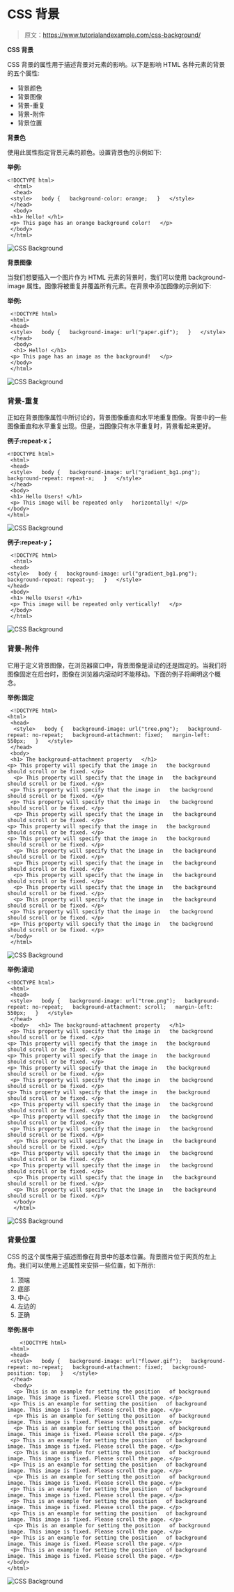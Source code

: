 # CSS 背景

> 原文：<https://www.tutorialandexample.com/css-background/>

**CSS 背景**

CSS 背景的属性用于描述背景对元素的影响。以下是影响 HTML 各种元素的背景的五个属性:

*   背景颜色
*   背景图像
*   背景-重复
*   背景-附件
*   背景位置

**背景色**

使用此属性指定背景元素的颜色。设置背景色的示例如下:

**举例:**

```
<!DOCTYPE html> 
  <html> 
  <head>  
 <style>   body {   background-color: orange;   }   </style>  
 </head> 
  <body>  
 <h1> Hello! </h1>  
 <p> This page has an orange background color!   </p>  
 </body>  
 </html>    
```

![CSS Background](img/25c92980ff83b946ab1cc7569e0a9a29.png)

**背景图像**

当我们想要插入一个图片作为 HTML 元素的背景时，我们可以使用 background-image 属性。图像将被重复并覆盖所有元素。在背景中添加图像的示例如下:

**举例:**

```
 <!DOCTYPE html>  
 <html>  
 <head>  
 <style>   body {   background-image: url("paper.gif");   }   </style>  
 </head> 
  <body> 
  <h1> Hello! </h1>  
 <p> This page has an image as the background!   </p>  
 </body>  
 </html>    
```

![CSS Background](img/469da66480677fc95f4d28734b0da0a1.png)

### 背景-重复

正如在背景图像属性中所讨论的，背景图像垂直和水平地重复图像。背景中的一些图像垂直和水平重复出现。但是，当图像只有水平重复时，背景看起来更好。

**例子:repeat-x；**

```
<!DOCTYPE html>  
 <html>  
 <head>  
 <style>   body {   background-image: url("gradient_bg1.png");   background-repeat: repeat-x;   }   </style>  
 </head>  
 <body>  
 <h1> Hello Users! </h1>  
 <p> This image will be repeated only   horizontally! </p>   
</body> 
</html>    
```

![CSS Background](img/464d11d7a490a471088716cb7a38f12c.png)

**例子:repeat-y；**

```
 <!DOCTYPE html> 
  <html>  
 <head>   
<style>   body {   background-image: url("gradient_bg1.png");   background-repeat: repeat-y;   }   </style>   
</head>  
 <body>  
 <h1> Hello Users! </h1>  
 <p> This image will be repeated only vertically!   </p>  
 </body>  
 </html>    
```

![CSS Background](img/4f9f0612b2764cfbaad2960d22968cf8.png)

### 背景-附件

它用于定义背景图像，在浏览器窗口中，背景图像是滚动的还是固定的。当我们将图像固定在后台时，图像在浏览器内滚动时不能移动。下面的例子将阐明这个概念。

**举例:固定**

```
 <!DOCTYPE html>   
<html>  
 <head> 
  <style>   body {   background-image: url("tree.png");   background-repeat: no-repeat;   background-attachment: fixed;   margin-left: 550px;   }   </style>  
 </head>  
 <body>  
 <h1> The background-attachment property   </h1>  
<p> This property will specify that the image in   the background should scroll or be fixed. </p> 
  <p> This property will specify that the image in   the background should scroll or be fixed. </p>  
 <p> This property will specify that the image in   the background should scroll or be fixed. </p>  
 <p> This property will specify that the image in   the background should scroll or be fixed. </p> 
  <p> This property will specify that the image in   the background should scroll or be fixed. </p>   
<p> This property will specify that the image in   the background should scroll or be fixed. </p>   
<p> This property will specify that the image in   the background should scroll or be fixed. </p> 
  <p> This property will specify that the image in   the background should scroll or be fixed. </p> 
  <p> This property will specify that the image in   the background should scroll or be fixed. </p> 
  <p> This property will specify that the image in   the background should scroll or be fixed. </p> 
  <p> This property will specify that the image in   the background should scroll or be fixed. </p> 
  <p> This property will specify that the image in   the background should scroll or be fixed. </p>  
 <p> This property will specify that the image in   the background should scroll or be fixed. </p>  
 <p> This property will specify that the image in   the background should scroll or be fixed. </p>  
 </body>  
 </html>    
```

![CSS Background](img/6cb7c7952c3640f7cf1371800bb1ed40.png)

**举例:滚动**

```
<!DOCTYPE html>  
 <html>  
 <head>  
 <style>   body {   background-image: url("tree.png");   background-repeat: no-repeat;   background-attachment: scroll;   margin-left: 550px;   }   </style>  
 </head>  
 <body>   <h1> The background-attachment property   </h1>  
 <p> This property will specify that the image in   the background should scroll or be fixed. </p>   
<p> This property will specify that the image in   the background should scroll or be fixed. </p>   
<p> This property will specify that the image in   the background should scroll or be fixed. </p>   
<p> This property will specify that the image in   the background should scroll or be fixed. </p>  
 <p> This property will specify that the image in   the background should scroll or be fixed. </p>   
<p> This property will specify that the image in   the background should scroll or be fixed. </p>  
 <p> This property will specify that the image in   the background should scroll or be fixed. </p>  
 <p> This property will specify that the image in   the background should scroll or be fixed. </p>  
 <p> This property will specify that the image in   the background should scroll or be fixed. </p> 
  <p> This property will specify that the image in   the background should scroll or be fixed. </p>  
 <p> This property will specify that the image in   the background should scroll or be fixed. </p>  
 <p> This property will specify that the image in   the background should scroll or be fixed. </p> 
  <p> This property will specify that the image in   the background should scroll or be fixed. </p> 
  <p> This property will specify that the image in   the background should scroll or be fixed. </p> 
  </body> 
  </html>     
```

![CSS Background](img/f39562a527b7fbdd589c6bf9e3d091a3.png)

### 背景位置

CSS 的这个属性用于描述图像在背景中的基本位置。背景图片位于网页的左上角。我们可以使用上述属性来安排一些位置，如下所示:

1.  顶端
2.  底部
3.  中心
4.  左边的
5.  正确

**举例:居中**

```
    <!DOCTYPE html>  
 <html>  
 <head>  
 <style>   body {   background-image: url("flower.gif");   background-repeat: no-repeat;   background-attachment: fixed;   background-position: top;   }   </style>  
 </head> 
  <body> 
  <p> This is an example for setting the position   of background image. This image is fixed. Please scroll the page. </p>  
 <p> This is an example for setting the position   of background image. This image is fixed. Please scroll the page. </p> 
  <p> This is an example for setting the position   of background image. This image is fixed. Please scroll the page. </p> 
  <p> This is an example for setting the position   of background image. This image is fixed. Please scroll the page. </p>  
 <p> This is an example for setting the position   of background image. This image is fixed. Please scroll the page. </p> 
  <p> This is an example for setting the position   of background image. This image is fixed. Please scroll the page. </p>  
 <p> This is an example for setting the position   of background image. This image is fixed. Please scroll the page. </p> 
  <p> This is an example for setting the position   of background image. This image is fixed. Please scroll the page. </p>  
 <p> This is an example for setting the position   of background image. This image is fixed. Please scroll the page. </p>  
 <p> This is an example for setting the position   of background image. This image is fixed. Please scroll the page. </p>  
 <p> This is an example for setting the position   of background image. This image is fixed. Please scroll the page. </p> 
  <p> This is an example for setting the position   of background image. This image is fixed. Please scroll the page. </p>  
 <p> This is an example for setting the position   of background image. This image is fixed. Please scroll the page. </p>  
 <p> This is an example for setting the position   of background image. This image is fixed. Please scroll the page. </p> 
</body>  
</html>     
```

![CSS Background](img/f1eb9fdab4c20d9c9855f6d583f41d84.png)